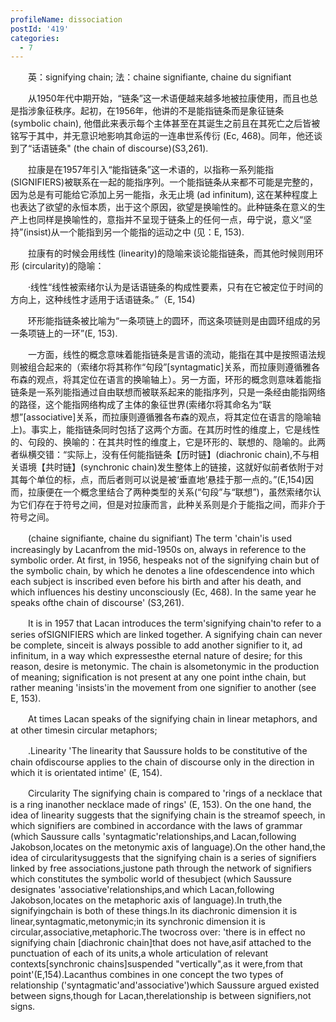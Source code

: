 ```yaml
---
profileName: dissociation
postId: '419'
categories:
  - 7
---
```

‌‌‌‌　　英：signifying chain; 法：chaine signifiante, chaine du signifiant


‌‌‌‌　　从1950年代中期开始，“链条”这一术语便越来越多地被拉康使用，而且也总是指涉象征秩序。起初，在1956年，他讲的不是能指链条而是象征链条 (symbolic chain), 他借此来表示每个主体甚至在其诞生之前且在其死亡之后皆被铭写于其中，并无意识地影响其命运的一连串世系传衍 (Ec, 468)。同年，他还谈到了“话语链条" (the chain of discourse)(S3,261).

‌‌‌‌　　拉康是在1957年引入“能指链条”这一术语的，以指称一系列能指 (SIGNIFIERS)被联系在一起的能指序列。一个能指链条从来都不可能是完整的，因为总是有可能给它添加上另一能指，永无止境 (ad infinitum), 这在某种程度上也表达了欲望的永恒本质，出于这个原因，欲望是换喻性的。此种链条在意义的生产上也同样是换喻性的，意指并不呈现于链条上的任何一点，毋宁说，意义“坚持”(insist)从一个能指到另一个能指的运动之中 (见：E, 153).

‌‌‌‌　　拉康有的时候会用线性 (linearity)的隐喻来谈论能指链条，而其他时候则用环形 (circularity)的隐喻：

‌‌‌‌　　·线性“线性被索绪尔认为是话语链条的构成性要素，只有在它被定位于时间的方向上，这种线性才适用于话语链条。”（E, 154)

‌‌‌‌　　环形能指链条被比喻为“一条项链上的圆环，而这条项链则是由圆环组成的另一条项链上的一环”(E, 153).

‌‌‌‌　　一方面，线性的概念意味着能指链条是言语的流动，能指在其中是按照语法规则被组合起来的（索绪尔将其称作“句段”[syntagmatic]关系，而拉康则遵循雅各布森的观点，将其定位在语言的换喻轴上）。另一方面，环形的概念则意味着能指链条是一系列能指通过自由联想而被联系起来的能指序列，只是一条经由能指网络的路径，这个能指网络构成了主体的象征世界(索绪尔将其命名为“联想”[associative]关系，而拉康则遵循雅各布森的观点，将其定位在语言的隐喻轴上)。事实上，能指链条同时包括了这两个方面。在其历时性的维度上，它是线性的、句段的、换喻的：在其共时性的维度上，它是环形的、联想的、隐喻的。此两者纵横交错：“实际上，没有任何能指链条【历时链】(diachronic chain),不与相关语境【共时链】(synchronic chain)发生整体上的链接，这就好似前者依附于对其每个单位的标，点，而后者则可以说是被‘垂直地’悬挂于那一点的。”(E,154)因而，拉康便在一个概念里结合了两种类型的关系(“句段”与“联想”)，虽然索绪尔认为它们存在于符号之间，但是对拉康而言，此种关系则是介于能指之间，而非介于符号之间。


‌‌‌‌　　(chaine signifiante, chaine du signifiant) The term 'chain'is used increasingly by Lacanfrom the mid-1950s on, always in reference to the symbolic order. At first, in 1956, hespeaks not of the signifying chain but of the symbolic chain, by which he denotes a line ofdescendence into which each subject is inscribed even before his birth and after his death, and which influences his destiny unconsciously (Ec, 468). In the same year he speaks ofthe chain of discourse' (S3,261).

‌‌‌‌　　It is in 1957 that Lacan introduces the term'signifying chain'to refer to a series ofSIGNIFIERS which are linked together. A signifying chain can never be complete, sinceit is always possible to add another signifier to it, ad infinitum, in a way which expressesthe eternal nature of desire; for this reason, desire is metonymic. The chain is alsometonymic in the production of meaning; signification is not present at any one point inthe chain, but rather meaning 'insists'in the movement from one signifier to another (see E, 153).

‌‌‌‌　　At times Lacan speaks of the signifying chain in linear metaphors, and at other timesin circular metaphors;

‌‌‌‌　　.Linearity 'The linearity that Saussure holds to be constitutive of the chain ofdiscourse applies to the chain of discourse only in the direction in which it is orientated intime' (E, 154).

‌‌‌‌　　Circularity The signifying chain is compared to 'rings of a necklace that is a ring inanother necklace made of rings' (E, 153). On the one hand, the idea of linearity suggests that the signifying chain is the streamof speech, in which signifiers are combined in accordance with the laws of grammar (which Saussure calls 'syntagmatic'relationships,and Lacan,following Jakobson,locates on the metonymic axis of language).On the other hand,the idea of circularitysuggests that the signifying chain is a series of signifiers linked by free associations,justone path through the network of signifiers which constitutes the symbolic world of thesubject (which Saussure designates 'associative'relationships,and which Lacan,following Jakobson,locates on the metaphoric axis of language).In truth,the signifyingchain is both of these things.In its diachronic dimension it is linear,syntagmatic,metonymic;in its synchronic dimension it is circular,associative,metaphoric.The twocross over: 'there is in effect no signifying chain [diachronic chain]that does not have,asif attached to the punctuation of each of its units,a whole articulation of relevant contexts[synchronic chains]suspended "vertically",as it were,from that point'(E,154).Lacanthus combines in one concept the two types of relationship ('syntagmatic'and'associative')which Saussure argued existed between signs,though for Lacan,therelationship is between signifiers,not signs.

